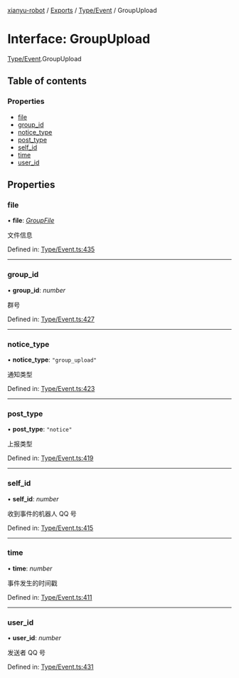 [xianyu-robot](../README.md) / [Exports](../modules.md) / [Type/Event](../modules/type_event.md) / GroupUpload

# Interface: GroupUpload

[Type/Event](../modules/type_event.md).GroupUpload

## Table of contents

### Properties

- [file](type_event.groupupload.md#file)
- [group\_id](type_event.groupupload.md#group_id)
- [notice\_type](type_event.groupupload.md#notice_type)
- [post\_type](type_event.groupupload.md#post_type)
- [self\_id](type_event.groupupload.md#self_id)
- [time](type_event.groupupload.md#time)
- [user\_id](type_event.groupupload.md#user_id)

## Properties

### file

• **file**: [*GroupFile*](type_file.groupfile.md)

文件信息

Defined in: [Type/Event.ts:435](https://github.com/blacktunes/xianyu-robot/blob/ba6672b/src/Type/Event.ts#L435)

___

### group\_id

• **group\_id**: *number*

群号

Defined in: [Type/Event.ts:427](https://github.com/blacktunes/xianyu-robot/blob/ba6672b/src/Type/Event.ts#L427)

___

### notice\_type

• **notice\_type**: ``"group_upload"``

通知类型

Defined in: [Type/Event.ts:423](https://github.com/blacktunes/xianyu-robot/blob/ba6672b/src/Type/Event.ts#L423)

___

### post\_type

• **post\_type**: ``"notice"``

上报类型

Defined in: [Type/Event.ts:419](https://github.com/blacktunes/xianyu-robot/blob/ba6672b/src/Type/Event.ts#L419)

___

### self\_id

• **self\_id**: *number*

收到事件的机器人 QQ 号

Defined in: [Type/Event.ts:415](https://github.com/blacktunes/xianyu-robot/blob/ba6672b/src/Type/Event.ts#L415)

___

### time

• **time**: *number*

事件发生的时间戳

Defined in: [Type/Event.ts:411](https://github.com/blacktunes/xianyu-robot/blob/ba6672b/src/Type/Event.ts#L411)

___

### user\_id

• **user\_id**: *number*

发送者 QQ 号

Defined in: [Type/Event.ts:431](https://github.com/blacktunes/xianyu-robot/blob/ba6672b/src/Type/Event.ts#L431)
